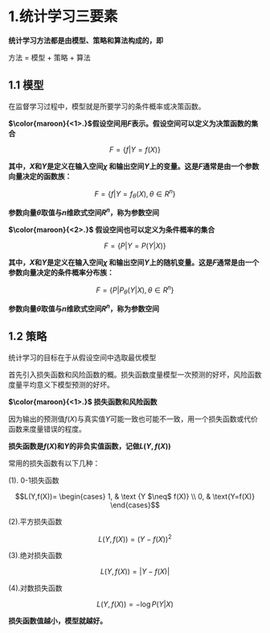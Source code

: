 # 1.统计学习三要素
**统计学习方法都是由模型、策略和算法构成的，即**

   方法 = 模型 + 策略 + 算法

## 1.1 模型 
在监督学习过程中，模型就是所要学习的条件概率或决策函数。

**$\color{maroon}{<1>.}$假设空间用$F$表示。假设空间可以定义为决策函数的集合**

$$F={\{f|Y=f(X)\}}$$

**其中，$X$和$Y$是定义在输入空间$\chi$ 和输出空间$\Upsilon$上的变量。这是$F$通常是由一个参数向量决定的函数族：**

$$F={\{ f |Y=f_{\theta}(X), {\theta}\in R^n \}}$$

**参数向量$\theta$取值与$n$维欧式空间$R^n$，称为参数空间**

**$\color{maroon}{<2>.}$ 假设空间也可以定义为条件概率的集合**

$$F={\{P|Y=P(Y|X)\}}$$

**其中，$X$和$Y$是定义在输入空间$\chi$ 和输出空间$\Upsilon$上的随机变量。这是$F$通常是由一个参数向量决定的条件概率分布族：**

$$F={\{ P |P_{\theta}(Y|X), {\theta}\in R^n \}}$$

**参数向量$\theta$取值与$n$维欧式空间$R^n$，称为参数空间**


## 1.2 策略
统计学习的目标在于从假设空间中选取最优模型

首先引入损失函数和风险函数的概。损失函数度量模型一次预测的好坏，风险函数度量平均意义下模型预测的好坏。

**$\color{maroon}{<1>.}$  损失函数和风险函数**

因为输出的预测值$f(X)$与真实值$Y$可能一致也可能不一致，用一个损失函数或代价函数来度量错误的程度。

**损失函数是$f(X)$和$Y$的非负实值函数，记做$L(Y,f(X))$**

常用的损失函数有以下几种：

(1). 0-1损失函数

$$L(Y,f(X))= \begin{cases} 1, & \text {Y $\neq$ f(X)} \\ 0, & \text{Y=f(X)} \end{cases}$$

(2).平方损失函数
   
$$L(Y,f(X))=(Y-f(X))^2$$


(3).绝对损失函数

$$L(Y,f(X))=|Y-f(X)|$$


(4).对数损失函数

$$L(Y,f(X))= -\log{P(Y|X)}$$


**损失函数值越小，模型就越好。**